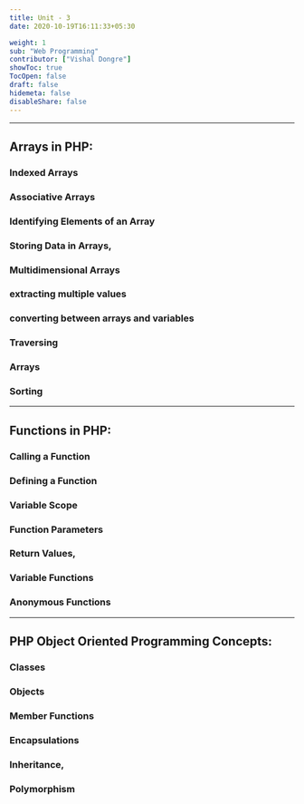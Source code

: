 ```yaml
---
title: Unit - 3
date: 2020-10-19T16:11:33+05:30

weight: 1
sub: "Web Programming"
contributor: ["Vishal Dongre"]
showToc: true
TocOpen: false
draft: false
hidemeta: false
disableShare: false
---
```


---

## Arrays in PHP:

### Indexed Arrays

### Associative Arrays

### Identifying Elements of an Array

### Storing Data in Arrays,

### Multidimensional Arrays

### extracting multiple values

### converting between arrays and variables

### Traversing

### Arrays

### Sorting

---

## Functions in PHP:

### Calling a Function

### Defining a Function

### Variable Scope

### Function Parameters

### Return Values,

### Variable Functions

### Anonymous Functions

---

## PHP Object Oriented Programming Concepts:

### Classes

### Objects

### Member Functions

### Encapsulations

### Inheritance,

### Polymorphism
